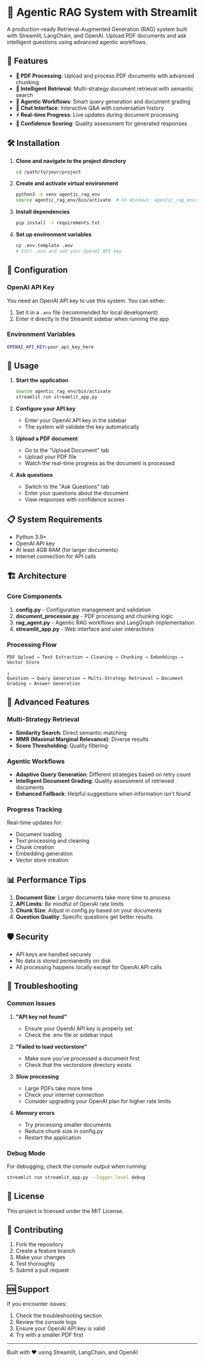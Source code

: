 # 🤖 Agentic RAG System with Streamlit

A production-ready Retrieval-Augmented Generation (RAG) system built with Streamlit, LangChain, and OpenAI. Upload PDF documents and ask intelligent questions using advanced agentic workflows.

## 🚀 Features

- **📄 PDF Processing**: Upload and process PDF documents with advanced chunking
- **🧠 Intelligent Retrieval**: Multi-strategy document retrieval with semantic search
- **🤖 Agentic Workflows**: Smart query generation and document grading
- **💬 Chat Interface**: Interactive Q&A with conversation history
- **⚡ Real-time Progress**: Live updates during document processing
- **🎯 Confidence Scoring**: Quality assessment for generated responses

## 🛠️ Installation

1. **Clone and navigate to the project directory**
   ```bash
   cd /path/to/your/project
   ```

2. **Create and activate virtual environment**
   ```bash
   python3 -m venv agentic_rag_env
   source agentic_rag_env/bin/activate  # On Windows: agentic_rag_env\Scripts\activate
   ```

3. **Install dependencies**
   ```bash
   pip install -r requirements.txt
   ```

4. **Set up environment variables**
   ```bash
   cp .env.template .env
   # Edit .env and add your OpenAI API key
   ```

## 🔑 Configuration

### OpenAI API Key
You need an OpenAI API key to use this system. You can either:
1. Set it in a `.env` file (recommended for local development)
2. Enter it directly in the Streamlit sidebar when running the app

### Environment Variables
```bash
OPENAI_API_KEY=your_api_key_here
```

## 🚀 Usage

1. **Start the application**
   ```bash
   source agentic_rag_env/bin/activate
   streamlit run streamlit_app.py
   ```

2. **Configure your API key**
   - Enter your OpenAI API key in the sidebar
   - The system will validate the key automatically

3. **Upload a PDF document**
   - Go to the "Upload Document" tab
   - Upload your PDF file
   - Watch the real-time progress as the document is processed

4. **Ask questions**
   - Switch to the "Ask Questions" tab
   - Enter your questions about the document
   - View responses with confidence scores

## 📋 System Requirements

- Python 3.9+
- OpenAI API key
- At least 4GB RAM (for larger documents)
- Internet connection for API calls

## 🏗️ Architecture

### Core Components

1. **config.py** - Configuration management and validation
2. **document_processor.py** - PDF processing and chunking logic
3. **rag_agent.py** - Agentic RAG workflows and LangGraph implementation
4. **streamlit_app.py** - Web interface and user interactions

### Processing Flow

```
PDF Upload → Text Extraction → Cleaning → Chunking → Embeddings → Vector Store
                                                                        ↓
Question → Query Generation → Multi-Strategy Retrieval → Document Grading → Answer Generation
```

## 🔧 Advanced Features

### Multi-Strategy Retrieval
- **Similarity Search**: Direct semantic matching
- **MMR (Maximal Marginal Relevance)**: Diverse results
- **Score Thresholding**: Quality filtering

### Agentic Workflows
- **Adaptive Query Generation**: Different strategies based on retry count
- **Intelligent Document Grading**: Quality assessment of retrieved documents
- **Enhanced Fallback**: Helpful suggestions when information isn't found

### Progress Tracking
Real-time updates for:
- Document loading
- Text processing and cleaning
- Chunk creation
- Embedding generation
- Vector store creation

## 📊 Performance Tips

1. **Document Size**: Larger documents take more time to process
2. **API Limits**: Be mindful of OpenAI rate limits
3. **Chunk Size**: Adjust in config.py based on your documents
4. **Question Quality**: Specific questions get better results

## 🛡️ Security

- API keys are handled securely
- No data is stored permanently on disk
- All processing happens locally except for OpenAI API calls

## 🐛 Troubleshooting

### Common Issues

1. **"API key not found"**
   - Ensure your OpenAI API key is properly set
   - Check the .env file or sidebar input

2. **"Failed to load vectorstore"**
   - Make sure you've processed a document first
   - Check that the vectorstore directory exists

3. **Slow processing**
   - Large PDFs take more time
   - Check your internet connection
   - Consider upgrading your OpenAI plan for higher rate limits

4. **Memory errors**
   - Try processing smaller documents
   - Reduce chunk size in config.py
   - Restart the application

### Debug Mode

For debugging, check the console output when running:
```bash
streamlit run streamlit_app.py --logger.level debug
```

## 📝 License

This project is licensed under the MIT License.

## 🤝 Contributing

1. Fork the repository
2. Create a feature branch
3. Make your changes
4. Test thoroughly
5. Submit a pull request

## 🆘 Support

If you encounter issues:
1. Check the troubleshooting section
2. Review the console logs
3. Ensure your OpenAI API key is valid
4. Try with a smaller PDF first

---

Built with ❤️ using Streamlit, LangChain, and OpenAI